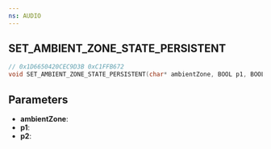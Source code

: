 ```yaml
---
ns: AUDIO
---
```

## SET_AMBIENT_ZONE_STATE_PERSISTENT

```c
// 0x1D6650420CEC9D3B 0xC1FFB672
void SET_AMBIENT_ZONE_STATE_PERSISTENT(char* ambientZone, BOOL p1, BOOL p2);
```


## Parameters
* **ambientZone**: 
* **p1**: 
* **p2**: 

